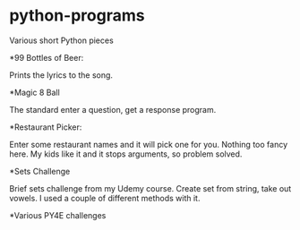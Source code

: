 # python-programs
Various short Python pieces

*99 Bottles of Beer:

Prints the lyrics to the song.

*Magic 8 Ball

The standard enter a question, get a response program.

*Restaurant Picker:

Enter some restaurant names and it will pick one for you. Nothing too fancy here. My kids like it and it stops arguments, so problem solved.

*Sets Challenge

Brief sets challenge from my Udemy course. Create set from string, take out vowels. I used a couple of different methods with it. 

*Various PY4E challenges
